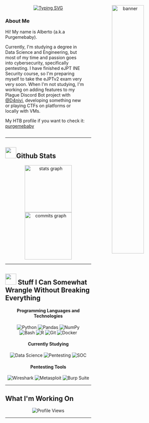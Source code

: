 
</div>

<div align="center">
    <a href="https://git.io/typing-svg"><img src="https://readme-typing-svg.herokuapp.com?font=JetBrains+Mono&weight=500&size=20&duration=5000&color=8985F7&background=30B1FF00&center=true&multiline=true&width=435&height=45&lines=%3Cscript%3Ealert(Hi+folks!%F0%9F%91%8B)%3C%2Fscript%3E" alt="Typing SVG" /></a>
  <img src="https://github.com/user-attachments/assets/4bc492f7-c6dd-4a78-8e6f-2a8e9d194337" alt="banner" width="45%" align="right">
</div>
<div align="left">
  
  <div style="display: flex; align-items: flex-start;">
    <div style="flex: 1; padding-right: 20px;">
      <h3>About Me</h3>
      <p>
        Hi! My name is Alberto (a.k.a Purgemebaby).
       </p>
      <p>
        Currently, I'm studying a degree in Data Science and Engineering, but most of my time and passion goes into cybersecurity, specifically pentesting. I have finished eJPT INE Security course, so I'm preparing myself to take the eJPTv2 exam very very soon. When I'm not studying, I'm working on adding features to my Plague Discord Bot project with <a href="https://github.com/D4nivi">@D4nivi</a>, developing something new or playing CTFs on platforms or locally with VMs.
      </p>
      <p>
        My HTB profile if you want to check it:  <a href="https://app.hackthebox.com/profile/1968807">purgemebaby</a>
      </p>
  </div>
</div>

---



## <img src="https://media.giphy.com/media/iY8CRBdQXODJSCERIr/giphy.gif" width="35"><b>Github Stats </b>

<div align="center">
  <img src="https://github-readme-stats.vercel.app/api?username=purgemebaby&hide_title=false&hide_rank=false&show_icons=true&include_all_commits=true&count_private=true&disable_animations=false&theme=dracula&locale=en&hide_border=false" height="150" alt="stats graph"/>
  <img src="https://nirzak-streak-stats.vercel.app/?user=purgemebaby&theme=dracula&hide_border=false)" height="150" alt="commits graph"/>
</div>

---


## <img src="https://github.com/user-attachments/assets/42a6e668-82bd-4844-be23-a0c99422fa15" width="35"><b> Stuff I Can Somewhat Wrangle Without Breaking Everything</b>

<div align="center">
  <h4>Programming Languages and Technologies</h4>
  <img src="https://img.shields.io/badge/python-3670A0?style=for-the-badge&logo=python&logoColor=ffdd54" alt="Python">
  <img src="https://img.shields.io/badge/pandas-150458?style=for-the-badge&logo=pandas&logoColor=white" alt="Pandas">
  <img src="https://img.shields.io/badge/numpy-013243?style=for-the-badge&logo=numpy&logoColor=white" alt="NumPy">
</div>
<div align="center">
  <img src="https://img.shields.io/badge/Shell_Script-121011?style=for-the-badge&logo=gnu-bash&logoColor=white" alt="Bash">
  <img src="https://img.shields.io/badge/r-%23276DC3.svg?style=for-the-badge&logo=r&logoColor=white" alt="R">
  <img src="https://img.shields.io/badge/git-%23F05033.svg?style=for-the-badge&logo=git&logoColor=white" alt="Git">
  <img src="https://img.shields.io/badge/Docker-2CA5E0?style=for-the-badge&logo=docker&logoColor=white" alt="Docker">
</div>

<span></span>

<div align="center">
  <h4>Currently Studying</h4>
  <img src="https://img.shields.io/badge/Data%20Science-FF6F00?style=for-the-badge&logo=databricks&logoColor=white" alt="Data Science">
  <img src="https://img.shields.io/badge/Pentesting-000000?style=for-the-badge&logo=kalilinux&logoColor=white" alt="Pentesting">
  <img src="https://img.shields.io/badge/SOC-0052CC?style=for-the-badge&logo=security&logoColor=white" alt="SOC">
</div>

<span></span>

<div align="center">
  <h4>Pentesting Tools</h4>
  <img src="https://img.shields.io/badge/Wireshark-1679A7?style=for-the-badge&logo=wireshark&logoColor=white" alt="Wireshark">
  <img src="https://img.shields.io/badge/Metasploit-2596CD?style=for-the-badge&logo=metasploit&logoColor=white" alt="Metasploit">
  <img src="https://img.shields.io/badge/Burp%20Suite-FF6633?style=for-the-badge&logo=burpsuite&logoColor=white" alt="Burp Suite">
</div>

---



## What I'm Working On


<div align="center">
  <img src="https://komarev.com/ghpvc/?username=purgemebaby&color=blueviolet&style=flat-square&label=Profile+Views" alt="Profile Views">
</div>

---
